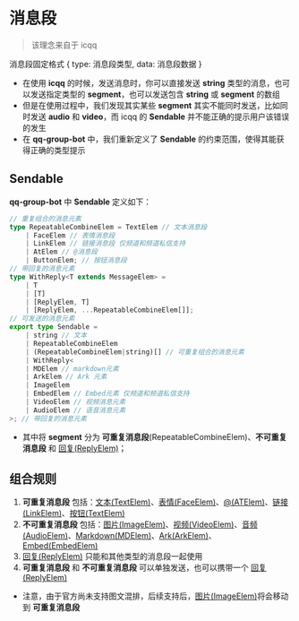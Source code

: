 # 消息段
> 该理念来自于 icqq

消息段固定格式
\{ type: 消息段类型, data: 消息段数据 \}
- 在使用 **icqq** 的时候，发送消息时，你可以直接发送 **string** 类型的消息，也可以发送指定类型的 **segment**，也可以发送包含 **string** 或 **segment** 的数组
- 但是在使用过程中，我们发现其实某些 **segment** 其实不能同时发送，比如同时发送 **audio** 和 **video**，而 icqq 的 **Sendable** 并不能正确的提示用户该错误的发生
- 在 **qq-group-bot** 中，我们重新定义了 **Sendable** 的约束范围，使得其能获得正确的类型提示
## Sendable
**qq-group-bot** 中 **Sendable** 定义如下：
```typescript
// 重复组合的消息元素
type RepeatableCombineElem = TextElem // 文本消息段
    | FaceElem // 表情消息段
    | LinkElem // 链接消息段 仅频道和频道私信支持
    | AtElem // @消息段
    | ButtonElem; // 按钮消息段
// 带回复的消息元素
type WithReply<T extends MessageElem> =
    | T
    | [T]
    | [ReplyElem, T]
    | [ReplyElem, ...RepeatableCombineElem[]];
// 可发送的消息元素
export type Sendable =
    | string // 文本
    | RepeatableCombineElem
    | (RepeatableCombineElem|string)[] // 可重复组合的消息元素
    | WithReply<
    | MDElem // markdown元素
    | ArkElem // Ark 元素
    | ImageElem
    | EmbedElem // Embed元素 仅频道和频道私信支持
    | VideoElem // 视频消息元素
    | AudioElem // 语音消息元素
>; // 带回复的消息元素
```
- 其中将 **segment** 分为 **可重复消息段**(RepeatableCombineElem)、**不可重复消息段** 和 [回复(ReplyElem)](./reply.md)；
## 组合规则
1. **可重复消息段** 包括：[文本(TextElem)](./text.md)、[表情(FaceElem)](./face.md)、[@(ATElem)](./at.md)、[链接(LinkElem)](./button.md)、[按钮(TextElem)](./button.md)
2. **不可重复消息段** 包括：[图片(ImageElem)](./image.md)、[视频(VideoElem)](./video.md)、[音频(AudioElem)](./audio.md)、[Markdown(MDElem)](./markdown.md)、[Ark(ArkElem)](./ark.md)、[Embed(EmbedElem)](./embed.md)
3. [回复(ReplyElem)](./reply.md) 只能和其他类型的消息段一起使用
4. **可重复消息段** 和 **不可重复消息段** 可以单独发送，也可以携带一个 [回复(ReplyElem)](./reply.md)

- 注意，由于官方尚未支持图文混排，后续支持后，[图片(ImageElem)](./image.md)将会移动到 **可重复消息段**
